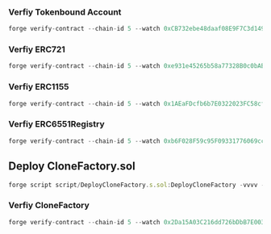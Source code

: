 ### Verfiy Tokenbound Account 

```js
forge verify-contract --chain-id 5 --watch 0xCB732ebe48daaf08E9F7C3d14968a5F1E72A045A --etherscan-api-key goerli src/TokenboundAccount.sol:TokenboundAccount
```

### Verfiy ERC721 

```js
forge verify-contract --chain-id 5 --watch 0xe931e45265b58a77328B0c0bABcb6Af417c18154 --etherscan-api-key goerli src/ERC721CloneableTBA.sol:ERC721CloneableTBA
```

### Verfiy ERC1155 

```js
forge verify-contract --chain-id 5 --watch 0x1AEaFDcfb6b7E0322023FC58cf91B34D3076B21d --etherscan-api-key goerli src/ERC1155Cloneable.sol:ERC1155Cloneable
```

### Verfiy ERC6551Registry 

```js
forge verify-contract --chain-id 5 --watch 0xb6F028F59c95F09331776069ccd2bEf85b0C2b1E --etherscan-api-key goerli src/erc6551/ERC6551Registry.sol:ERC6551Registry
```

## Deploy CloneFactory.sol
```js
forge script script/DeployCloneFactory.s.sol:DeployCloneFactory -vvvv --rpc-url goerli --broadcast
```

### Verfiy CloneFactory 

```js
forge verify-contract --chain-id 5 --watch 0x2Da15A03C216dd726bDbB7E003935DB7407a0300 --constructor-args $(cast abi-encode "constructor(address,address,address,address,address)" 0x42C7eF198f8aC9888E2B1b73e5B71f1D4535194A 0xe931e45265b58a77328B0c0bABcb6Af417c18154 0x1AEaFDcfb6b7E0322023FC58cf91B34D3076B21d 0xb6F028F59c95F09331776069ccd2bEf85b0C2b1E 0xCB732ebe48daaf08E9F7C3d14968a5F1E72A045A) --etherscan-api-key goerli src/CloneFactory.sol:CloneFactory
```